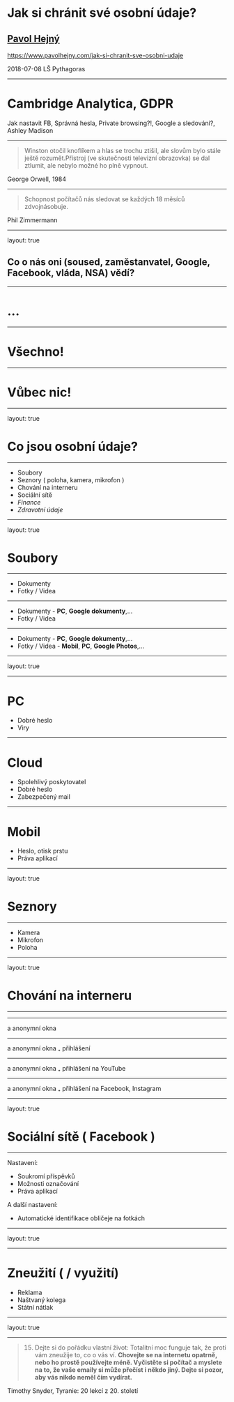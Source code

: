 # Jak si chránit své osobní údaje?
## [Pavol Hejný](https://www.pavolhejny.com/)

https://www.pavolhejny.com/jak-si-chranit-sve-osobni-udaje


<footer>2018-07-08 LŠ Pythagoras </footer>

---

# Cambridge Analytica, GDPR

Jak nastavit FB, Správná hesla, Private browsing?!, Google a sledování?, Ashley Madison

---

> Winston otočil knoflíkem
a hlas se trochu ztišil, ale slovům bylo stále ještě rozumět.Přístroj (ve skutečnosti
televizní obrazovka) se dal ztlumit, ale nebylo možné ho  plně vypnout. 

George Orwell, 1984

---


> Schopnost počítačů nás sledovat se každých 18 měsíců zdvojnásobuje.

Phil Zimmermann

---

layout: true

## Co o nás oni (soused, zaměstanvatel, Google, Facebook, vláda, NSA) vědí?

---

# ...

---

# Všechno!

---

# Vůbec nic!

---

layout: true


# Co jsou osobní údaje?

---

- Soubory
- Seznory ( poloha, kamera, mikrofon )
- Chování na interneru
- Sociální sítě
- *Finance*
- *Zdravotní údaje*


---

layout: true


# Soubory

---

- Dokumenty
- Fotky / Videa

---

- Dokumenty - **PC**, **Google dokumenty**,...
- Fotky / Videa

---

- Dokumenty - **PC**, **Google dokumenty**,...
- Fotky / Videa - **Mobil**, **PC**, **Google Photos**,...

---

layout: true


---

# PC

- Dobré heslo
- Viry

---

# Cloud

- Spolehlivý poskytovatel
- Dobré heslo
- Zabezpečený mail

---

# Mobil

- Heslo, otisk prstu
- Práva aplikací

---

layout: true

# Seznory 

---

- Kamera
- Mikrofon
- Poloha

---

layout: true


# Chování na interneru

---

---

a anonymní okna

---

a anonymní okna ₊ přihlášení

---

a anonymní okna ₊ přihlášení na YouTube

---

a anonymní okna ₊ přihlášení na Facebook, Instagram

---

layout: true


# Sociální sítě ( Facebook )

---

Nastavení:

- Soukromí příspěvků
- Možnosti označování
- Práva aplikací

A další nastavení:

- Automatické identifikace obličeje na fotkách

---

layout: true


---


# Zneužití ( / využití)

- Reklama
- Naštvaný kolega
- Státní nátlak


---

layout: true

---

> 15) Dejte si do pořádku vlastní život: Totalitní moc funguje tak, že proti vám zneužije to, co o vás ví. **Chovejte se na internetu opatrně, nebo ho prostě používejte méně. Vyčistěte si počítač a myslete na to, že vaše emaily si může přečíst i někdo jiný. Dejte si pozor, aby vás nikdo neměl čím vydírat.**

Timothy Snyder, Tyranie: 20 lekcí z 20. století

